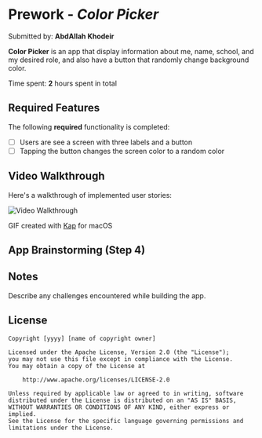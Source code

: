 # Prework - *Color Picker*

Submitted by: **AbdAllah Khodeir**

**Color Picker** is an app that display information about me, name, school, and my desired role, and also have a button that randomly change background color.


Time spent: **2** hours spent in total

## Required Features

The following **required** functionality is completed:

- [ ] Users are see a screen with three labels and a button
- [ ] Tapping the button changes the screen color to a random color
 
## Video Walkthrough

Here's a walkthrough of implemented user stories:

<img src='https://imgur.com/a/gmWFeWH' title='Video Walkthrough' width='' alt='Video Walkthrough' />

GIF created with [Kap](https://getkap.co/) for macOS



## App Brainstorming (Step 4)


## Notes

Describe any challenges encountered while building the app.

## License

    Copyright [yyyy] [name of copyright owner]

    Licensed under the Apache License, Version 2.0 (the "License");
    you may not use this file except in compliance with the License.
    You may obtain a copy of the License at

        http://www.apache.org/licenses/LICENSE-2.0

    Unless required by applicable law or agreed to in writing, software
    distributed under the License is distributed on an "AS IS" BASIS,
    WITHOUT WARRANTIES OR CONDITIONS OF ANY KIND, either express or implied.
    See the License for the specific language governing permissions and
    limitations under the License.
